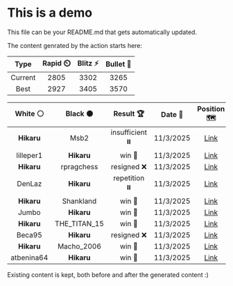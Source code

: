 # This is a demo

This file can be your README.md that gets automatically updated.

The content genrated by the action starts here:

<!--START_SECTION:chessStats-->
<!-- Automatically generated with https://github.com/Balastrong/chess-stats-action -->

| Type | Rapid ⏲️ | Blitz ⚡ | Bullet 🔫 |
|:---:|:---:|:---:|:---:|
| Current | 2805 | 3302 | 3265 |
| Best | 2927 | 3405 | 3570 |

| White ⚪ | Black ⚫ | Result 🏆 | Date 📅 | Position 🗺️ | Type 🕕 |
|:---:|:---:|:---:|:---:|:---:|:---:|
| **Hikaru** | Msb2 | insufficient ⏸️ | 11/3/2025 | <a href="http://www.ee.unb.ca/cgi-bin/tervo/fen.pl?select=8/7k/5K2/8/5N2/8/8/8 b - - 0 90">Link</a> | Blitz |
| lilleper1 | **Hikaru** | win 🥇 | 11/3/2025 | <a href="http://www.ee.unb.ca/cgi-bin/tervo/fen.pl?select=3rr1k1/1p6/pq2pbP1/7B/4pp2/1NPn2Q1/PP4PP/R3RK2 w - - 0 26">Link</a> | Blitz |
| **Hikaru** | rpragchess | resigned ❌ | 11/3/2025 | <a href="http://www.ee.unb.ca/cgi-bin/tervo/fen.pl?select=8/8/p5p1/1pK5/1P2p3/2n5/3k2P1/4N3 w - - 4 55">Link</a> | Blitz |
| DenLaz | **Hikaru** | repetition ⏸️ | 11/3/2025 | <a href="http://www.ee.unb.ca/cgi-bin/tervo/fen.pl?select=8/6p1/5p2/5P2/8/7p/8/5K1k b - - 9 122">Link</a> | Blitz |
| **Hikaru** | Shankland | win 🥇 | 11/3/2025 | <a href="http://www.ee.unb.ca/cgi-bin/tervo/fen.pl?select=5bk1/2Q2p2/6p1/p6q/3Pp1p1/P1B1P2r/4QPK1/R6R b - - 3 31">Link</a> | Blitz |
| Jumbo | **Hikaru** | win 🥇 | 11/3/2025 | <a href="http://www.ee.unb.ca/cgi-bin/tervo/fen.pl?select=3r4/5k2/5b1p/2r2Pp1/8/3pP1B1/Pp1R1P2/R5K1 w - - 0 37">Link</a> | Blitz |
| **Hikaru** | THE_TITAN_15 | win 🥇 | 11/3/2025 | <a href="http://www.ee.unb.ca/cgi-bin/tervo/fen.pl?select=5r2/3R1p1k/4P1p1/3Q1q2/P7/1P4P1/5PK1/8 b - - 0 44">Link</a> | Blitz |
| Beca95 | **Hikaru** | resigned ❌ | 11/3/2025 | <a href="http://www.ee.unb.ca/cgi-bin/tervo/fen.pl?select=8/1pkN2r1/4K3/4p3/1r6/5R2/8/2R5 b - - 5 45">Link</a> | Blitz |
| **Hikaru** | Macho_2006 | win 🥇 | 11/3/2025 | <a href="http://www.ee.unb.ca/cgi-bin/tervo/fen.pl?select=8/7R/2k1p3/2br2p1/1P1p2P1/3P4/2R3K1/8 b - - 2 53">Link</a> | Blitz |
| atbenina64 | **Hikaru** | win 🥇 | 11/3/2025 | <a href="http://www.ee.unb.ca/cgi-bin/tervo/fen.pl?select=8/1p4k1/p2p4/2pPn1p1/2P1P2p/1P2K3/P3N3/8 w - - 0 36">Link</a> | Blitz |

<!--END_SECTION:chessStats-->

Existing content is kept, both before and after the generated content :)
